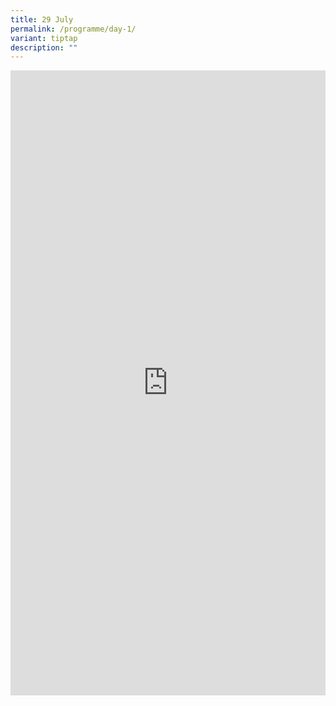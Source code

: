 ```yaml
---
title: 29 July
permalink: /programme/day-1/
variant: tiptap
description: ""
---
```

<div class="iframe-wrapper">
<iframe style="border: none; display: block;" height="1000" width="100%" allowfullscreen="true" frameborder="0" src="https://docs.google.com/document/d/e/2PACX-1vS5mDSkXW1IOt2nnAu83wZqm8U3vLVbIWRe0My7rD4TicYofRVESgWc_qnVSnhi3UiJedYP-_nj9LhS/pub?embedded=true"></iframe>
</div>
<p></p>